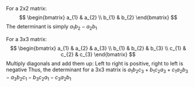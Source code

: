 For a 2x2 matrix:
$$
\begin{bmatrix}
a_{1} & a_{2} \\ b_{1} & b_{2}
\end{bmatrix}
$$
The determinant is simply $a_{1}b_{2}-a_{2}b_{1}$

For a 3x3 matrix:
$$
\begin{bmatrix}
a_{1} & a_{2} & a_{3} \\
b_{1} & b_{2} & b_{3} \\
c_{1} & c_{2} & c_{3}
\end{bmatrix}
$$
Multiply diagonals and add them up:
Left to right is positive, right to left is negative
Thus, the determinant for a 3x3 matrix is $a_{1}b_{2}c_{3}+b_{1}c_{2}a_{3}+c_{1}a_{2}b_{3}-a_{3}b_{2}c_{1}-b_{3}c_{2}a_{1}-c_{3}a_{2}b_{1}$
